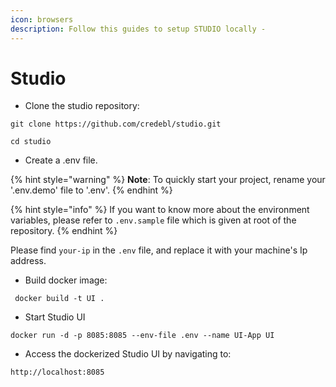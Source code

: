 ```yaml
---
icon: browsers
description: Follow this guides to setup STUDIO locally -
---
```


# Studio

* Clone the studio repository:

```
git clone https://github.com/credebl/studio.git
```

```
cd studio
```

* Create a .env file.

{% hint style="warning" %}
**Note**: To quickly start your project, rename your '.env.demo' file to '.env'.&#x20;
{% endhint %}

{% hint style="info" %}
If you want to know more about the environment variables, please refer to `.env.sample` file which is given at root of the repository.
{% endhint %}

Please find `your-ip` in the `.env` file, and replace it with your machine's Ip address.

* Build docker image:

```
 docker build -t UI .
```

* Start Studio UI

```
docker run -d -p 8085:8085 --env-file .env --name UI-App UI
```

* Access the dockerized Studio UI by navigating to:

```
http://localhost:8085
```

